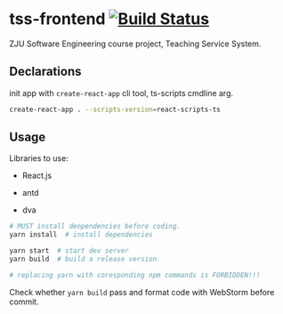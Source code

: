# tss-frontend [![Build Status](https://www.travis-ci.org/yzyDavid/tss-frontend.svg?branch=master)](https://www.travis-ci.org/yzyDavid/tss-frontend)

ZJU Software Engineering course project, Teaching Service System.

## Declarations

init app with `create-react-app` cli tool, ts-scripts cmdline arg.

```sh
create-react-app . --scripts-version=react-scripts-ts
```

## Usage

Libraries to use:

- React.js

- antd

- dva

```sh
# MUST install denpendencies before coding.
yarn install  # install dependencies

yarn start  # start dev server
yarn build  # build a release version

# replacing yarn with coresponding npm commands is FORBIDDEN!!!
```

Check whether `yarn build` pass and format code with WebStorm before commit.
